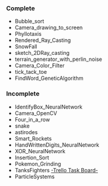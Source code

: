 <h3>Complete</h3>
<ul>
  <li>Bubble_sort</li>
  <li>Camera_drawing_to_screen</li>
  <li>Phyllotaxis</li>
  <li>Rendered_Ray_Casting</li>
  <li>SnowFall</li>
  <li>sketch_2DRay_casting</li>
  <li>terrain_generator_with_perlin_noise</li>
  <li>Camera_Color_Filter</li>
  <li>tick_tack_toe</li>
  <li>FindWord_GeneticAlgorithm</li>
</ul>
<h3>Incomplete</h3>
<ul>
  <li>IdentifyBox_NeuralNetwork</li>
  <li>Camera_OpenCV</li>
  <li>Four_in_a_row</li>
  <li>snake</li>
  <li>astirodes</li>
  <li>Smart_Rockets</li>
  <li>HandWrittenDigits_NeuralNetwork</li>
  <li>XOR_NeuralNetwork</li>
  <li>Insertion_Sort</li>
  <li>Pokemon_Grinding</li>
  <li>TanksFighters <a href="https://trello.com/invite/b/oCmDPaSM/a217f9b845f4ad0889d241875352177d/tankfighters">-Trello Task Board-</a></li>
  <li>ParticleSystems</li>
</ul>
